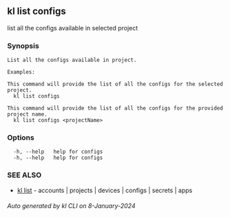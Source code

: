 ## kl list configs

list all the configs available in selected project

### Synopsis

```
List all the configs available in project.

Examples:

This command will provide the list of all the configs for the selected project.
  kl list configs

This command will provide the list of all the configs for the provided project name.
  kl list configs <projectName>

```

### Options

```
  -h, --help   help for configs
  -h, --help   help for configs
```

### SEE ALSO

* [kl list](kl_list.md)  - accounts | projects | devices | configs | secrets | apps

###### Auto generated by kl CLI on 8-January-2024
